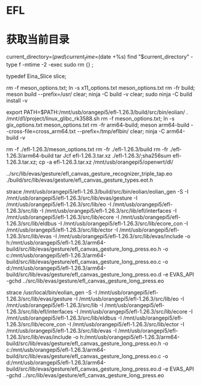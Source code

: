 EFL
===

# 获取当前目录
current_directory=$(pwd)
current_time=$(date +%s)
find "$current_directory" -type f -mtime -2 -exec sudo rm {} \;


typedef Eina_Slice slice;

rm -f meson_options.txt; ln -s x11_options.txt meson_options.txt
rm -fr build; meson build --prefix=/usr/
clear; ninja -C build -v
clear; sudo ninja -C build install -v


export PATH=$PATH:/mnt/usb/orangepi5/efl-1.26.3/build/src/bin/eolian/
. /mnt/d1/project/linux_glibc_rk3588.sh
rm -f meson_options.txt; ln -s gix_options.txt meson_options.txt
rm -fr arm64-build; meson arm64-build --cross-file=cross_arm64.txt --prefix=/tmp/eflbin/
clear; ninja -C arm64-build -v


rm -f ./efl-1.26.3/meson_options.txt
rm -fr ./efl-1.26.3/build
rm -fr ./efl-1.26.3/arm64-build
tar Jcf efl-1.26.3.tar.xz ./efl-1.26.3/;sha256sum efl-1.26.3.tar.xz; cp -a efl-1.26.3.tar.xz /mnt/usb/orangepi5/openwrt/dl/



 ../src/lib/evas/gesture/efl_canvas_gesture_recognizer_triple_tap.eo
./build/src/lib/evas/gesture/efl_canvas_gesture_types.eot.h


strace /mnt/usb/orangepi5/efl-1.26.3/build/src/bin/eolian/eolian_gen -S -I /mnt/usb/orangepi5/efl-1.26.3/src/lib/evas/gesture -I /mnt/usb/orangepi5/efl-1.26.3/src/lib/eo -I /mnt/usb/orangepi5/efl-1.26.3/src/lib -I /mnt/usb/orangepi5/efl-1.26.3/src/lib/efl/interfaces -I /mnt/usb/orangepi5/efl-1.26.3/src/lib/ecore -I /mnt/usb/orangepi5/efl-1.26.3/src/lib/eldbus -I /mnt/usb/orangepi5/efl-1.26.3/src/lib/ecore_con -I /mnt/usb/orangepi5/efl-1.26.3/src/lib/ector -I /mnt/usb/orangepi5/efl-1.26.3/src/lib/evas -I /mnt/usb/orangepi5/efl-1.26.3/src/lib/evas/include -o h:/mnt/usb/orangepi5/efl-1.26.3/arm64-build/src/lib/evas/gesture/efl_canvas_gesture_long_press.eo.h -o c:/mnt/usb/orangepi5/efl-1.26.3/arm64-build/src/lib/evas/gesture/efl_canvas_gesture_long_press.eo.c -o d:/mnt/usb/orangepi5/efl-1.26.3/arm64-build/src/lib/evas/gesture/efl_canvas_gesture_long_press.eo.d -e EVAS_API -gchd ../src/lib/evas/gesture/efl_canvas_gesture_long_press.eo

strace /usr/local/bin/eolian_gen -S -I /mnt/usb/orangepi5/efl-1.26.3/src/lib/evas/gesture -I /mnt/usb/orangepi5/efl-1.26.3/src/lib/eo -I /mnt/usb/orangepi5/efl-1.26.3/src/lib -I /mnt/usb/orangepi5/efl-1.26.3/src/lib/efl/interfaces -I /mnt/usb/orangepi5/efl-1.26.3/src/lib/ecore -I /mnt/usb/orangepi5/efl-1.26.3/src/lib/eldbus -I /mnt/usb/orangepi5/efl-1.26.3/src/lib/ecore_con -I /mnt/usb/orangepi5/efl-1.26.3/src/lib/ector -I /mnt/usb/orangepi5/efl-1.26.3/src/lib/evas -I /mnt/usb/orangepi5/efl-1.26.3/src/lib/evas/include -o h:/mnt/usb/orangepi5/efl-1.26.3/arm64-build/src/lib/evas/gesture/efl_canvas_gesture_long_press.eo.h -o c:/mnt/usb/orangepi5/efl-1.26.3/arm64-build/src/lib/evas/gesture/efl_canvas_gesture_long_press.eo.c -o d:/mnt/usb/orangepi5/efl-1.26.3/arm64-build/src/lib/evas/gesture/efl_canvas_gesture_long_press.eo.d -e EVAS_API -gchd ../src/lib/evas/gesture/efl_canvas_gesture_long_press.eo
